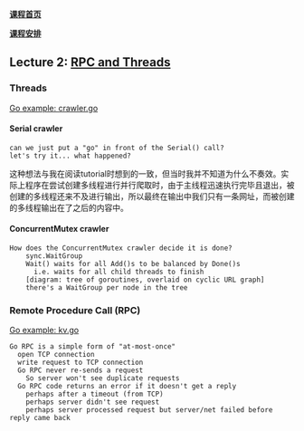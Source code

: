 **[课程首页](https://pdos.csail.mit.edu/6.824/index.html)**

**[课程安排](https://pdos.csail.mit.edu/6.824/schedule.html)**

##  **Lecture  2:** [RPC and Threads](https://pdos.csail.mit.edu/6.824/notes/l-rpc.txt)

### Threads

[Go example: crawler.go](https://pdos.csail.mit.edu/6.824/notes/crawler.go)

#### Serial crawler

```
can we just put a "go" in front of the Serial() call?
let's try it... what happened?
```

​		这种想法与我在阅读tutorial时想到的一致，但当时我并不知道为什么不奏效。实际上程序在尝试创建多线程进行并行爬取时，由于主线程迅速执行完毕且退出，被创建的多线程还来不及进行输出，所以最终在输出中我们只有一条网址，而被创建的多线程输出在了之后的内容中。

#### ConcurrentMutex crawler

```
How does the ConcurrentMutex crawler decide it is done?
    sync.WaitGroup
    Wait() waits for all Add()s to be balanced by Done()s
      i.e. waits for all child threads to finish
    [diagram: tree of goroutines, overlaid on cyclic URL graph]
    there's a WaitGroup per node in the tree
```

### Remote Procedure Call (RPC)

[Go example: kv.go](https://pdos.csail.mit.edu/6.824/notes/kv.go)

```
Go RPC is a simple form of "at-most-once"
  open TCP connection
  write request to TCP connection
  Go RPC never re-sends a request
    So server won't see duplicate requests
  Go RPC code returns an error if it doesn't get a reply
    perhaps after a timeout (from TCP)
    perhaps server didn't see request
    perhaps server processed request but server/net failed before reply came back
```